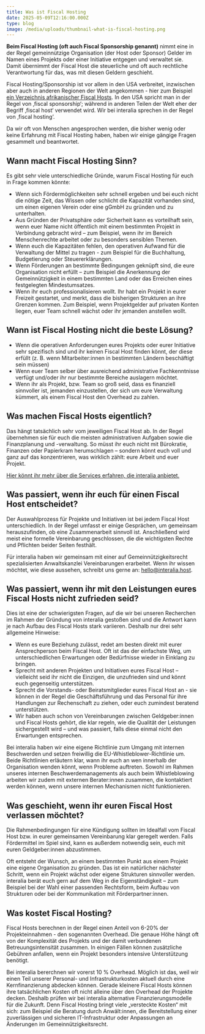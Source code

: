 ```yaml
---
title: Was ist Fiscal Hosting
date: 2025-05-09T12:16:00.000Z
type: blog
image: /media/uploads/thumbnail-what-is-fiscal-hosting.png
---
```

**Beim Fiscal Hosting (oft auch Fiscal Sponsorship genannt)** nimmt eine in der Regel gemeinnützige Organisation (der Host oder Sponsor) Gelder im Namen eines Projekts oder einer Initiative entgegen und verwaltet sie. Damit übernimmt der Fiscal Host die steuerliche und oft auch rechtliche Verantwortung für das, was mit diesen Geldern geschieht.

Fiscal Hosting/Sponsorship ist vor allem in den USA verbreitet, inzwischen aber auch in anderen Regionen der Welt angekommen - hier zum Beispiel [ein Verzeichnis afrikanischer Fiscal Hosts](https://directory.civsourceafrica.org/). In den USA spricht man in der Regel von ‚fiscal sponsorship‘; während in anderen Teilen der Welt eher der Begriff ‚fiscal host‘ verwendet wird. Wir bei interalia sprechen in der Regel von ‚fiscal hosting‘. 

Da wir oft von Menschen angesprochen werden, die bisher wenig oder keine Erfahrung mit Fiscal Hosting haben, haben wir einige gängige Fragen gesammelt und beantwortet. 

## Wann macht Fiscal Hosting Sinn? 

Es gibt sehr viele unterschiedliche Gründe, warum Fiscal Hosting für euch in Frage kommen könnte: 

* Wenn sich Fördermöglichkeiten sehr schnell ergeben und bei euch nicht die nötige Zeit, das Wissen oder schlicht die Kapazität vorhanden sind, um einen eigenen Verein oder eine gGmbH zu gründen und zu unterhalten.
* Aus Gründen der Privatsphäre oder Sicherheit kann es vorteilhaft sein, wenn euer Name nicht öffentlich mit einem bestimmten Projekt in Verbindung gebracht wird – zum Beispiel, wenn ihr im Bereich Menschenrechte arbeitet oder zu besonders sensiblen Themen.
* Wenn euch die Kapazitäten fehlen, den operativen Aufwand für die Verwaltung der Mittel zu tragen - zum Beispiel für die Buchhaltung, Budgetierung oder Steuererklärungen. 
* Wenn Förderungen an bestimmte Bedingungen geknüpft sind, die eure Organisation nicht erfüllt – zum Beispiel die Anerkennung der Gemeinnützigkeit in einem bestimmten Land oder das Erreichen eines festgelegten Mindestumsatzes.
* Wenn ihr euch professionalisieren wollt. Ihr habt ein Projekt in eurer Freizeit gestartet, und merkt, dass die bisherigen Strukturen an ihre Grenzen kommen. Zum Beispiel, wenn Projektgelder auf privaten Konten liegen, euer Team schnell wächst oder ihr jemanden anstellen wollt.

## Wann ist Fiscal Hosting nicht die beste Lösung?

* Wenn die operativen Anforderungen eures Projekts oder eurer Initiative sehr spezifisch sind und ihr keinen Fiscal Host finden könnt, der diese erfüllt (z. B. wenn Mitarbeiter:innen in bestimmten Ländern beschäftigt sein müssen) 
* Wenn euer Team selber über ausreichend administrative Fachkenntnisse verfügt und/oder ihr nur bestimmte Bereiche auslagern möchtet. 
* Wenn ihr als Projekt, bzw. Team so groß seid, dass es finanziell sinnvoller ist, jemanden einzustellen, der sich um eure Verwaltung kümmert, als einem Fiscal Host den Overhead zu zahlen.

## Was machen Fiscal Hosts eigentlich? 

Das hängt tatsächlich sehr vom jeweiligen Fiscal Host ab. In der Regel übernehmen sie für euch die meisten administrativen Aufgaben sowie die Finanzplanung und -verwaltung. So müsst ihr euch nicht mit Bürokratie, Finanzen oder Papierkram herumschlagen – sondern könnt euch voll und ganz auf das konzentrieren, was wirklich zählt: eure Arbeit und euer Projekt.

[Hier könnt ihr mehr über die Services erfahren, die interalia anbietet.](https://interalia.host/de/service/)

## Was passiert, wenn ihr euch für einen Fiscal Host entscheidet? 

Der Auswahlprozess für Projekte und Initiativen ist bei jedem Fiscal Host unterschiedlich. In der Regel umfasst er einige Gesprächen, um gemeinsam herauszufinden, ob eine Zusammenarbeit sinnvoll ist. Anschließend wird meist eine formelle Vereinbarung geschlossen, die die wichtigsten Rechte und Pflichten beider Seiten festhält.

Für interalia haben wir gemeinsam mit einer auf Gemeinnützigkeitsrecht spezialisierten Anwaltskanzlei Vereinbarungen erarbeitet. Wenn ihr wissen möchtet, wie diese aussehen, schreibt uns gerne an: [hello@interalia.host](mailto:hello@interalia.host).

## Was passiert, wenn ihr mit den Leistungen eures Fiscal Hosts nicht zufrieden seid? 

Dies ist eine der schwierigsten Fragen, auf die wir bei unseren Recherchen im Rahmen der Gründung von interalia gestoßen sind und die Antwort kann je nach Aufbau des Fiscal Hosts stark variieren. Deshalb nur drei sehr allgemeine Hinweise:

* Wenn es eure Beziehung zulässt, redet am besten direkt mit eurer Ansprechperson beim Fiscal Host. Oft ist das der einfachste Weg, um unterschiedlichen Erwartungen oder Bedürfnisse wieder in Einklang zu bringen. 
* Sprecht mit anderen Projekten und Initiativen eures Fiscal Host – vielleicht seid ihr nicht die Einzigen, die unzufrieden sind und könnt euch gegenseitig unterstützen. 
* Sprecht die Vorstands- oder Beiratsmitglieder eures Fiscal Host an - sie können in der Regel die Geschäftsführung und das Personal für ihre Handlungen zur Rechenschaft zu ziehen, oder euch zumindest beratend unterstützen.
* Wir haben auch schon von Vereinbarungen zwischen Geldgeber:innen und Fiscal Hosts gehört, die klar regeln, wie die Qualität der Leistungen sichergestellt wird – und was passiert, falls diese einmal nicht den Erwartungen entsprechen.

Bei interalia haben wir eine eigene Richtlinie zum Umgang mit internen Beschwerden und setzen freiwillig die EU-Whistleblower-Richtlinie um. Beide Richtlinien erläutern klar, wann ihr euch an wen innerhalb der Organisation wenden könnt, wenn Probleme auftreten. Sowohl im Rahmen unseres internen Beschwerdemanagements als auch beim Whistleblowing arbeiten wir zudem mit externen Berater:innen zusammen, die kontaktiert werden können, wenn unsere internen Mechanismen nicht funktionieren.

## Was geschieht, wenn ihr euren Fiscal Host verlassen möchtet?

Die Rahmenbedingungen für eine Kündigung sollten im Idealfall vom Fiscal Host bzw. in eurer gemeinsamen Vereinbarung klar geregelt werden. Falls Fördermittel im Spiel sind, kann es außerdem notwendig sein, euch mit euren Geldgeber:innen abzustimmen.

Oft entsteht der Wunsch, an einem bestimmten Punkt aus einem Projekt eine eigene Organisation zu gründen. Das ist ein natürlicher nächster Schritt, wenn ein Projekt wächst oder eigene Strukturen sinnvoller werden. interalia berät euch gern auf dem Weg  in die Eigenständigkeit – zum Beispiel bei der Wahl einer passenden Rechtsform, beim Aufbau von Strukturen oder bei der Kommunikation mit Förderpartner:innen.

## Was kostet Fiscal Hosting?

Fiscal Hosts berechnen in der Regel einen Anteil von 6-20% der Projekteinnahmen - den sogenannten Overhead. Die genaue Höhe hängt oft von der Komplexität des Projekts und der damit verbundenen Betreuungsintensität zusammen. In einigen Fällen können zusätzliche Gebühren anfallen, wenn ein Projekt besonders intensive Unterstützung benötigt.

Bei interalia bererchnen wir vorerst 10 % Overhead. Möglich ist das, weil wir einen Teil unserer Personal- und Infrastrukturkosten aktuell durch eine Kernfinanzierung abdecken können. Gerade kleinere Fiscal Hosts können ihre tatsächlichen Kosten oft nicht alleine über den Overhead der Projekte decken. Deshalb prüfen wir bei  interalia alternative Finanzierungsmodelle für die Zukunft. Denn Fiscal Hosting bringt viele „versteckte Kosten“ mit sich: zum Beispiel die Beratung durch Anwält:innen, die Bereitstellung einer zuverlässigen und sicheren IT-Infrastruktur oder Anpassungen an Änderungen im Gemeinnützigkeitsrecht.
